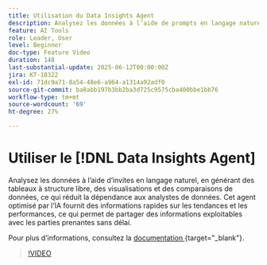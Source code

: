 ```yaml
---
title: Utilisation du Data Insights Agent
description: Analysez les données à l’aide de prompts en langage naturel pour générer des tableaux à structure libre, des visualisations et des comparaisons de données et ainsi réduire la dépendance aux personnes chargées de l’analyse des données.
feature: AI Tools
role: Leader, User
level: Beginner
doc-type: Feature Video
duration: 148
last-substantial-update: 2025-06-12T00:00:00Z
jira: KT-18322
exl-id: 71dc9a71-8a54-48e6-a964-a1314a92adf0
source-git-commit: ba8abb197b3bb2ba3d725c9575cba400bbe1bb76
workflow-type: tm+mt
source-wordcount: '69'
ht-degree: 27%

---
```


# Utiliser le [!DNL Data Insights Agent]

Analysez les données à l’aide d’invites en langage naturel, en générant des tableaux à structure libre, des visualisations et des comparaisons de données, ce qui réduit la dépendance aux analystes de données. Cet agent optimisé par l’IA fournit des informations rapides sur les tendances et les performances, ce qui permet de partager des informations exploitables avec les parties prenantes sans délai.

Pour plus d’informations, consultez la [&#x200B; documentation &#x200B;](https://experienceleague.adobe.com/fr/docs/analytics-platform/using/cja-overview/cja-b2c-overview/data-analysis-ai){target="_blank"}.

>[!VIDEO](https://video.tv.adobe.com/v/3463897/?learn=on&enablevpops)

